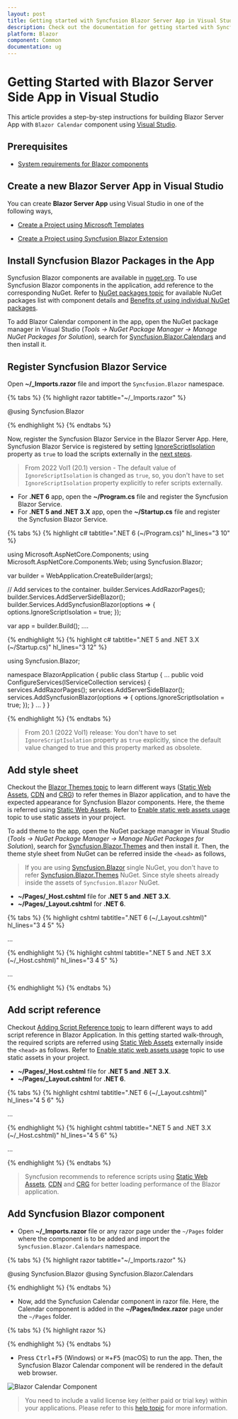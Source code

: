 ```yaml
---
layout: post
title: Getting started with Syncfusion Blazor Server App in Visual Studio
description: Check out the documentation for getting started with Syncfusion Blazor Components in Visual Studio and much more.
platform: Blazor
component: Common
documentation: ug
---
```


# Getting Started with Blazor Server Side App in Visual Studio

This article provides a step-by-step instructions for building Blazor Server App with `Blazor Calendar` component using [Visual Studio](https://visualstudio.microsoft.com/vs/). 

## Prerequisites

* [System requirements for Blazor components](https://blazor.syncfusion.com/documentation/system-requirements)

## Create a new Blazor Server App in Visual Studio

You can create **Blazor Server App** using Visual Studio in one of the following ways,

* [Create a Project using Microsoft Templates](https://docs.microsoft.com/en-us/aspnet/core/blazor/tooling?pivots=windows)

* [Create a Project using Syncfusion Blazor Extension](https://blazor.syncfusion.com/documentation/visual-studio-code-integration/create-project)

## Install Syncfusion Blazor Packages in the App

Syncfusion Blazor components are available in [nuget.org](https://www.nuget.org/packages?q=syncfusion.blazor). To use Syncfusion Blazor components in the application, add reference to the corresponding NuGet. Refer to [NuGet packages topic](https://blazor.syncfusion.com/documentation/nuget-packages) for available NuGet packages list with component details and [Benefits of using individual NuGet packages](https://blazor.syncfusion.com/documentation/nuget-packages#benefits-of-using-individual-nuget-packages). 

To add Blazor Calendar component in the app, open the NuGet package manager in Visual Studio (*Tools → NuGet Package Manager → Manage NuGet Packages for Solution*), search for [Syncfusion.Blazor.Calendars](https://www.nuget.org/packages/Syncfusion.Blazor.Calendars/) and then install it.

## Register Syncfusion Blazor Service

Open **~/_Imports.razor** file and import the `Syncfusion.Blazor` namespace.

{% tabs %}
{% highlight razor tabtitle="~/_Imports.razor" %}

@using Syncfusion.Blazor

{% endhighlight %}
{% endtabs %}

Now, register the Syncfusion Blazor Service in the Blazor Server App. Here, Syncfusion Blazor Service is registered by setting [IgnoreScriptIsolation](https://help.syncfusion.com/cr/blazor/Syncfusion.Blazor.GlobalOptions.html#Syncfusion_Blazor_GlobalOptions_IgnoreScriptIsolation) property as `true` to load the scripts externally in the [next steps](#add-script-reference).

> From 2022 Vol1 (20.1) version - The default value of `IgnoreScriptIsolation` is changed as `true`, so, you don't have to set `IgnoreScriptIsolation` property explicitly to refer scripts externally.

* For **.NET 6** app, open the **~/Program.cs** file and register the Syncfusion Blazor Service.
* For **.NET 5 and .NET 3.X** app, open the **~/Startup.cs** file and register the Syncfusion Blazor Service.

{% tabs %}
{% highlight c# tabtitle=".NET 6 (~/Program.cs)" hl_lines="3 10" %}

using Microsoft.AspNetCore.Components;
using Microsoft.AspNetCore.Components.Web;
using Syncfusion.Blazor;

var builder = WebApplication.CreateBuilder(args);

// Add services to the container.
builder.Services.AddRazorPages();
builder.Services.AddServerSideBlazor();
builder.Services.AddSyncfusionBlazor(options => { options.IgnoreScriptIsolation = true; });

var app = builder.Build();
....

{% endhighlight %}
{% highlight c# tabtitle=".NET 5 and .NET 3.X (~/Startup.cs)" hl_lines="3 12" %}

using Syncfusion.Blazor;

namespace BlazorApplication
{
    public class Startup
    {
        ...
        public void ConfigureServices(IServiceCollection services)
        {
            services.AddRazorPages();
            services.AddServerSideBlazor();
            services.AddSyncfusionBlazor(options => { options.IgnoreScriptIsolation = true; });
        }
        ...
    }
}

{% endhighlight %}
{% endtabs %}

> From 20.1 (2022 Vol1) release: You don't have to set `IgnoreScriptIsolation` property as `true` explicitly, since the default value changed to true and this property marked as obsolete. 

## Add style sheet

Checkout the [Blazor Themes topic](https://blazor.syncfusion.com/documentation/appearance/themes) to learn different ways ([Static Web Assets](https://blazor.syncfusion.com/documentation/appearance/themes#static-web-assets), [CDN](https://blazor.syncfusion.com/documentation/appearance/themes#cdn-reference) and [CRG](https://blazor.syncfusion.com/documentation/common/custom-resource-generator)) to refer themes in Blazor application, and to have the expected appearance for Syncfusion Blazor components. Here, the theme is referred using [Static Web Assets](https://blazor.syncfusion.com/documentation/appearance/themes#static-web-assets). Refer to [Enable static web assets usage](https://blazor.syncfusion.com/documentation/appearance/themes#enable-static-web-assets-usage) topic to use static assets in your project.

To add theme to the app, open the NuGet package manager in Visual Studio (*Tools → NuGet Package Manager → Manage NuGet Packages for Solution*), search for [Syncfusion.Blazor.Themes](https://www.nuget.org/packages/Syncfusion.Blazor.Themes/) and then install it. Then, the theme style sheet from NuGet can be referred inside the `<head>` as follows,

> If you are using [Syncfusion.Blazor](https://www.nuget.org/packages/Syncfusion.Blazor/) single NuGet, you don't have to refer [Syncfusion.Blazor.Themes](https://www.nuget.org/packages/Syncfusion.Blazor.Themes/) NuGet. Since style sheets already inside the assets of `Syncfusion.Blazor` NuGet. 

* **~/Pages/_Host.cshtml** file for **.NET 5 and .NET 3.X**.
* **~/Pages/_Layout.cshtml** for **.NET 6**.

{% tabs %}
{% highlight cshtml tabtitle=".NET 6 (~/_Layout.cshtml)" hl_lines="3 4 5" %}

<head>
    ...
    <link href="_content/Syncfusion.Blazor.Themes/bootstrap5.css" rel="stylesheet" />
    <!--Refer theme style sheet as below if you are using Syncfusion.Blazor Single NuGet-->
    <!--<link href="_content/Syncfusion.Blazor/styles/bootstrap5.css" rel="stylesheet" />-->
</head>

{% endhighlight %}
{% highlight cshtml tabtitle=".NET 5 and .NET 3.X (~/_Host.cshtml)" hl_lines="3 4 5" %}

<head>
    ...
    <link href="_content/Syncfusion.Blazor.Themes/bootstrap5.css" rel="stylesheet" />
    <!--Refer theme style sheet as below if you are using Syncfusion.Blazor Single NuGet-->
    <!--<link href="_content/Syncfusion.Blazor/styles/bootstrap5.css" rel="stylesheet" />-->
</head>

{% endhighlight %}
{% endtabs %}

## Add script reference

Checkout [Adding Script Reference topic](https://blazor.syncfusion.com/documentation/common/adding-script-references) to learn different ways to add script reference in Blazor Application. In this getting started walk-through, the required scripts are referred using [Static Web Assets](https://blazor.syncfusion.com/documentation/common/adding-script-references#static-web-assets) externally inside the `<head>` as follows. Refer to [Enable static web assets usage](https://blazor.syncfusion.com/documentation/common/adding-script-references#enable-static-web-assets-usage) topic to use static assets in your project.

* **~/Pages/_Host.cshtml** file for **.NET 5 and .NET 3.X**.
* **~/Pages/_Layout.cshtml** for **.NET 6**.

{% tabs %}
{% highlight cshtml tabtitle=".NET 6 (~/_Layout.cshtml)" hl_lines="4 5 6" %}

<head>
    ...
    <link href="_content/Syncfusion.Blazor.Themes/bootstrap5.css" rel="stylesheet" />
    <script src="_content/Syncfusion.Blazor.Core/scripts/syncfusion-blazor.min.js" type="text/javascript"></script>
    <!--Use below script reference if you are using Syncfusion.Blazor Single NuGet-->
    <!--<script  src="_content/Syncfusion.Blazor/scripts/syncfusion-blazor.min.js"  type="text/javascript"></script>-->
</head>

{% endhighlight %}
{% highlight cshtml tabtitle=".NET 5 and .NET 3.X (~/_Host.cshtml)" hl_lines="4 5 6" %}

<head>
    ...
    <link href="_content/Syncfusion.Blazor.Themes/bootstrap5.css" rel="stylesheet" />
    <script  src="_content/Syncfusion.Blazor.Core/scripts/syncfusion-blazor.min.js" type="text/javascript"></script>
    <!--Use below script reference if you are using Syncfusion.Blazor Single NuGet-->
    <!--<script  src="_content/Syncfusion.Blazor/scripts/syncfusion-blazor.min.js"  type="text/javascript"></script>-->
</head>

{% endhighlight %}
{% endtabs %}

> Syncfusion recommends to reference scripts using [Static Web Assets](https://blazor.syncfusion.com/documentation/common/adding-script-references#static-web-assets), [CDN](https://blazor.syncfusion.com/documentation/common/adding-script-references#cdn-reference) and [CRG](https://blazor.syncfusion.com/documentation/common/custom-resource-generator) for better loading performance of the Blazor application. 

## Add Syncfusion Blazor component

* Open **~/_Imports.razor** file or any razor page under the `~/Pages` folder where the component is to be added and import the `Syncfusion.Blazor.Calendars` namespace.
 
{% tabs %}
{% highlight razor tabtitle="~/_Imports.razor" %}

@using Syncfusion.Blazor
@using Syncfusion.Blazor.Calendars

{% endhighlight %}
{% endtabs %}

* Now, add the Syncfusion Calendar component in razor file. Here, the Calendar component is added in the **~/Pages/Index.razor** page under the `~/Pages` folder.

{% tabs %}
{% highlight razor %}

<SfCalendar TValue="DateTime" />

{% endhighlight %}
{% endtabs %}

* Press <kbd>Ctrl</kbd>+<kbd>F5</kbd> (Windows) or <kbd>⌘</kbd>+<kbd>F5</kbd> (macOS) to run the app. Then, the Syncfusion Blazor Calendar component will be rendered in the default web browser.

![Blazor Calendar Component](images/browser-output.png)

> You need to include a valid license key (either paid or trial key) within your applications. Please refer to this [help topic](https://blazor.syncfusion.com/documentation/getting-started/license-key/overview) for more information.
